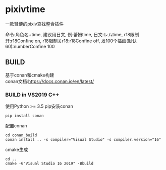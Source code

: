 # pixivtime
一款轻便的pixiv查找整合插件

命令:角色名+time, 建议用日文, 例:蕾姆time, 日文:レムtime, r18限制开:r18Confine on, r18限制关r18:r18Confine off, 发100个插画(默认60):numberConfine 100

## BUILD
基于conan和cmake构建  
conan文档:https://docs.conan.io/en/latest/  

### BUILD in VS2019 C++
使用Python >= 3.5 pip安装conan  

    pip install conan  
配置conan  

    cd conan_build  
    conan install .. -s compiler="Visual Studio" -s compiler.version="16"  

cmake生成  

    cd ..  
    cmake -G"Visual Studio 16 2019" -Bbuild  
